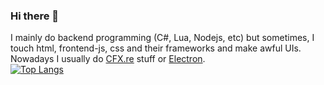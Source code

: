 ### Hi there 👋
I mainly do backend programming (C#, Lua, Nodejs, etc) but sometimes, I touch html, frontend-js, css and their frameworks and make awful UIs. <br>
Nowadays I usually do [CFX.re](https://github.com/citizenfx) stuff or [Electron](https://github.com/electron/electron). <br>
[![Top Langs](https://github-readme-stats.vercel.app/api/top-langs/?username=LedAndris&layout=compact)](https://github.com/anuraghazra/github-readme-stats)
